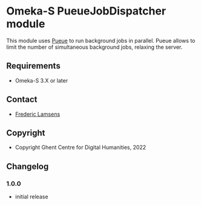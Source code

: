# Omeka-S PueueJobDispatcher module

This module uses [Pueue](https://github.com/Nukesor/pueue) to run background jobs in parallel.
Pueue allows to limit the number of simultaneous background jobs, relaxing the server.

## Requirements

- Omeka-S 3.X or later

## Contact

- [Frederic Lamsens](https://www.ghentcdh.ugent.be)
  
## Copyright

* Copyright Ghent Centre for Digital Humanities, 2022
    
## Changelog

### 1.0.0

- initial release